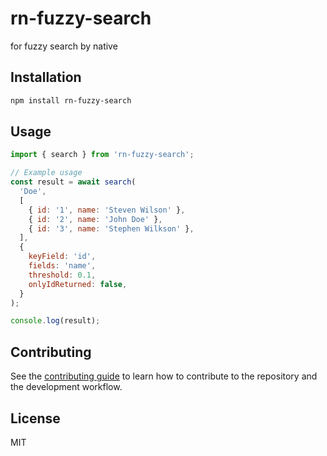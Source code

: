 # rn-fuzzy-search

for fuzzy search by native

## Installation

```sh
npm install rn-fuzzy-search
```

## Usage

```js
import { search } from 'rn-fuzzy-search';

// Example usage
const result = await search(
  'Doe',
  [
    { id: '1', name: 'Steven Wilson' },
    { id: '2', name: 'John Doe' },
    { id: '3', name: 'Stephen Wilkson' },
  ],
  {
    keyField: 'id',
    fields: 'name',
    threshold: 0.1,
    onlyIdReturned: false,
  }
);

console.log(result);
```

## Contributing

See the [contributing guide](CONTRIBUTING.md) to learn how to contribute to the repository and the development workflow.

## License

MIT
